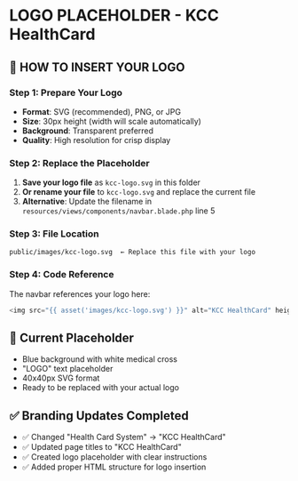# LOGO PLACEHOLDER - KCC HealthCard

## 🎯 HOW TO INSERT YOUR LOGO

### Step 1: Prepare Your Logo
- **Format**: SVG (recommended), PNG, or JPG
- **Size**: 30px height (width will scale automatically)
- **Background**: Transparent preferred
- **Quality**: High resolution for crisp display

### Step 2: Replace the Placeholder
1. **Save your logo file** as `kcc-logo.svg` in this folder
2. **Or rename your file** to `kcc-logo.svg` and replace the current file
3. **Alternative**: Update the filename in `resources/views/components/navbar.blade.php` line 5

### Step 3: File Location
```
public/images/kcc-logo.svg  ← Replace this file with your logo
```

### Step 4: Code Reference
The navbar references your logo here:
```php
<img src="{{ asset('images/kcc-logo.svg') }}" alt="KCC HealthCard" height="30" class="me-2" id="navbar-logo">
```

## 📝 Current Placeholder
- Blue background with white medical cross
- "LOGO" text placeholder
- 40x40px SVG format
- Ready to be replaced with your actual logo

## ✅ Branding Updates Completed
- ✅ Changed "Health Card System" → "KCC HealthCard"
- ✅ Updated page titles to "KCC HealthCard"
- ✅ Created logo placeholder with clear instructions
- ✅ Added proper HTML structure for logo insertion
